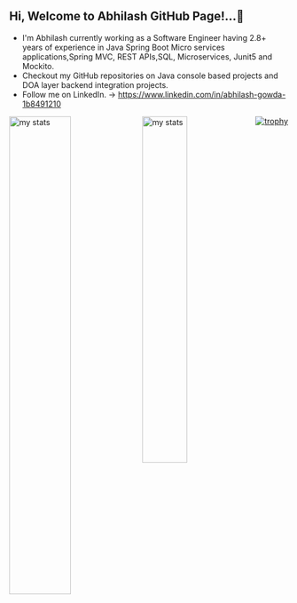 ## Hi, Welcome to Abhilash GitHub Page!...👋



* I'm Abhilash currently working as a Software Engineer having 2.8+ years of experience in Java Spring Boot Micro services applications,Spring MVC, REST APIs,SQL, Microservices, Junit5 and Mockito. 
* Checkout my GitHub repositories on Java console based projects and DOA layer backend integration projects.
* Follow me on LinkedIn. -> https://www.linkedin.com/in/abhilash-gowda-1b8491210

<image alt="my stats" align="left" width="47%" src="https://github-readme-stats.vercel.app/api?username=abhilashgowda23&show_icons=true"/>

<image  alt="my stats" align="left" width="40%" src="https://github-readme-stats.vercel.app/api/top-langs/?username=abhilashgowda23&layout=compact"/>

[![trophy](https://github-profile-trophy.vercel.app/?username=abhilashgowda23)](https://github.com/ryo-ma/github-profile-trophy)



 

